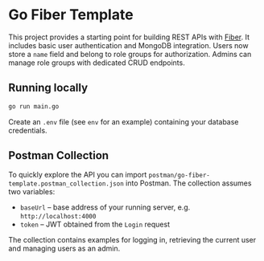 # Go Fiber Template

This project provides a starting point for building REST APIs with
[Fiber](https://github.com/gofiber/fiber). It includes basic user
authentication and MongoDB integration.
Users now store a `name` field and belong to role groups for authorization.
Admins can manage role groups with dedicated CRUD endpoints.

## Running locally

```bash
go run main.go
```

Create an `.env` file (see `env` for an example) containing your database
credentials.

## Postman Collection

To quickly explore the API you can import
`postman/go-fiber-template.postman_collection.json` into Postman. The collection
assumes two variables:

- `baseUrl` – base address of your running server, e.g. `http://localhost:4000`
- `token` – JWT obtained from the `Login` request

The collection contains examples for logging in, retrieving the current user
and managing users as an admin.
